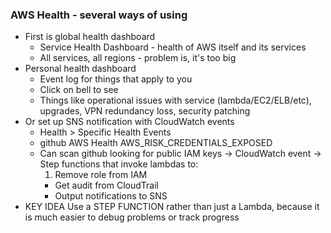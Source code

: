 ### AWS Health - several ways of using
- First is global health dashboard 
  - Service Health Dashboard - health of AWS itself and its services
  - All services, all regions - problem is, it's too big
- Personal health dashboard
  - Event log for things that apply to you
  - Click on bell to see
  - Things like operational issues with service (lambda/EC2/ELB/etc), upgrades, VPN redundancy loss, security patching
- Or set up SNS notification with CloudWatch events
  - Health > Specific Health Events 
  - github AWS Health AWS_RISK_CREDENTIALS_EXPOSED
  - Can scan github looking for public IAM keys -> CloudWatch event -> Step functions that invoke lambdas to:
    1. Remove role from IAM
	- Get audit from CloudTrail
	- Output notifications to SNS
- KEY IDEA Use a STEP FUNCTION rather than just a Lambda, because it is much easier to debug problems or track progress
